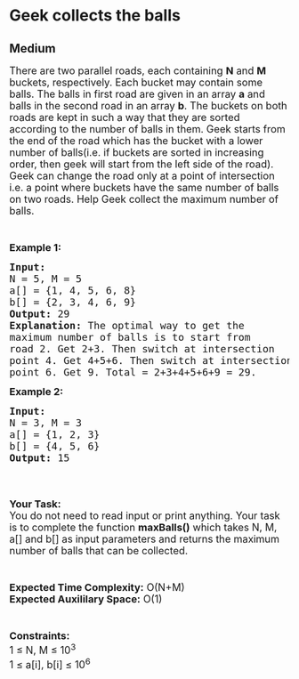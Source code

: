 # Geek collects the balls
##  Medium 
<div class="problem-statement">
                <p></p><p><span style="font-size:18px">There are two parallel roads, each containing <strong>N</strong> and <strong>M</strong> buckets, respectively. Each bucket may contain some balls. The balls in first road are given in an array <strong>a</strong> and balls in the second road in an array <strong>b</strong>.&nbsp;The buckets on both roads are kept in such a way that they are sorted according to the number of balls in them. Geek starts from the end&nbsp;of the road which has the bucket with a lower number of balls(i.e. if buckets are sorted in increasing order, then geek will start from the left side of the road).<br>
Geek&nbsp;can change the road only at a point of intersection i.e.&nbsp;a point where&nbsp;buckets have&nbsp;the same number of balls on&nbsp;two roads. Help Geek&nbsp;collect the maximum number of balls.</span></p>

<p>&nbsp;</p>

<p><strong><span style="font-size:18px">Example 1:</span></strong></p>

<pre style="position: relative;"><span style="font-size:18px"><strong>Input:</strong> 
N = 5, M = 5
a[] = {1, 4, 5, 6, 8}
b[] = {2, 3, 4, 6, 9}
<strong>Output:</strong> 29
<strong>Explanation:</strong> The optimal way to get the 
maximum number of balls is to start from 
road 2. Get 2+3. Then switch at intersection 
point 4. Get 4+5+6. Then switch at intersection
point 6. Get 9. Total = 2+3+4+5+6+9 = 29.</span><div class="open_grepper_editor" title="Edit &amp; Save To Grepper"></div></pre>

<p><strong><span style="font-size:18px">Example 2:</span></strong></p>

<pre style="position: relative;"><span style="font-size:18px"><strong>Input:
</strong>N = 3, M = 3
a[] = {1, 2, 3}
b[] = {4, 5, 6}
<strong>Output:&nbsp;</strong>15</span>
<div class="open_grepper_editor" title="Edit &amp; Save To Grepper"></div></pre>

<p>&nbsp;</p>

<p><br>
<span style="font-size:18px"><strong>Your Task:</strong><br>
You do not need to read input or print anything. Your task is to complete the function <strong>maxBalls()</strong> which takes N, M, a[] and b[] as input parameters and returns the maximum number of balls that can be collected.</span></p>

<p>&nbsp;</p>

<p><span style="font-size:18px"><strong>Expected Time Complexity:</strong> O(N+M)<br>
<strong>Expected Auxililary Space:</strong> O(1)</span></p>

<p>&nbsp;</p>

<p><span style="font-size:18px"><strong>Constraints:</strong><br>
1 ≤ N, M ≤ 10<sup>3</sup><br>
1 ≤ a[i], b[i] ≤ 10<sup>6</sup>&nbsp;&nbsp;</span></p>
 <p></p>
            </div>